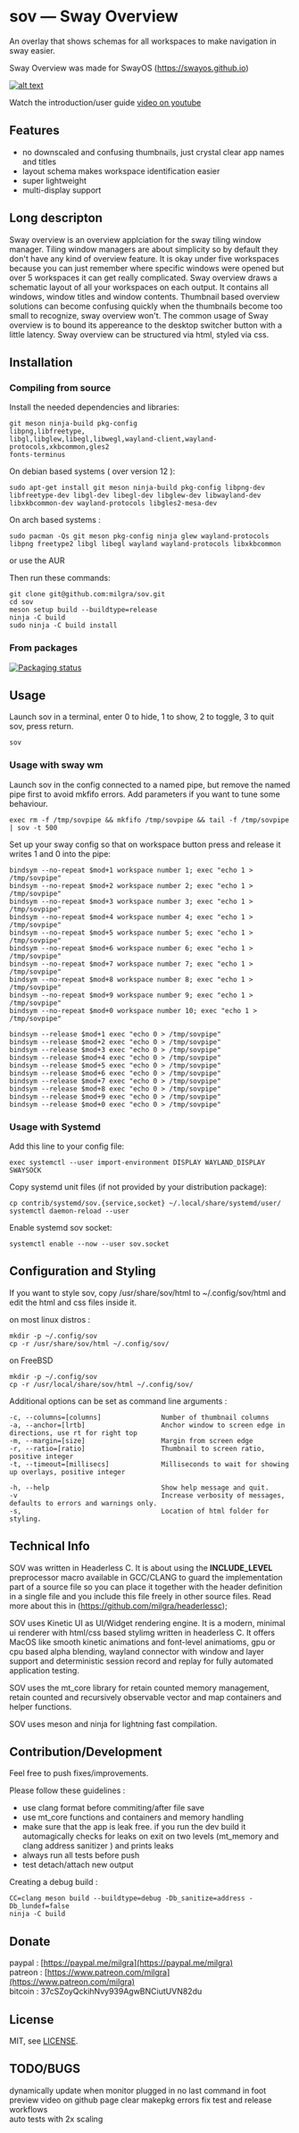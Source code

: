 # sov — Sway Overview

An overlay that shows schemas for all workspaces to make navigation in sway easier.

Sway Overview was made for SwayOS (https://swayos.github.io)

[![alt text](screenshot.png)](https://www.youtube.com/watch?v=0MP9pAxpu8E)

Watch the introduction/user guide [video on youtube](https://www.youtube.com/watch?v=0MP9pAxpu8E)

## Features ##

- no downscaled and confusing thumbnails, just crystal clear app names and titles
- layout schema makes workspace identification easier
- super lightweight   
- multi-display support

## Long descripton ##

Sway overview is an overview applciation for the sway tiling window manager. Tiling window managers are about simplicity so by default they don't have any kind of overview feature. It is okay under five workspaces because you can just remember where specific windows were opened but over 5 workspaces it can get really complicated.
Sway overview draws a schematic layout of all your workspaces on each output. It contains all windows, window titles and window contents.
Thumbnail based overview solutions can become confusing quickly when the thumbnails become too small to recognize, sway overview won't.
The common usage of Sway overview is to bound its appereance to the desktop switcher button with a little latency.
Sway overview can be structured via html, styled via css.

## Installation

### Compiling from source

Install the needed dependencies and libraries:

```
git meson ninja-build pkg-config
libpng,libfreetype,
libgl,libglew,libegl,libwegl,wayland-client,wayland-protocols,xkbcommon,gles2
fonts-terminus
````

On debian based systems ( over version 12 ):
```
sudo apt-get install git meson ninja-build pkg-config libpng-dev libfreetype-dev libgl-dev libegl-dev libglew-dev libwayland-dev libxkbcommon-dev wayland-protocols libgles2-mesa-dev

```

On arch based systems :
```
sudo pacman -Qs git meson pkg-config ninja glew wayland-protocols libpng freetype2 libgl libegl wayland wayland-protocols libxkbcommon 
```
or use the AUR

Then run these commands:

```
git clone git@github.com:milgra/sov.git
cd sov
meson setup build --buildtype=release
ninja -C build
sudo ninja -C build install
```

### From packages

[![Packaging status](https://repology.org/badge/tiny-repos/sov.svg)](https://repology.org/project/sov/versions)

## Usage

Launch sov in a terminal, enter 0 to hide, 1 to show, 2 to toggle, 3 to quit sov, press return.

```
sov
```

### Usage with sway wm

Launch sov in the config connected to a named pipe, but remove the named pipe first to avoid mkfifo errors. Add parameters if you want to tune some behaviour.

```
exec rm -f /tmp/sovpipe && mkfifo /tmp/sovpipe && tail -f /tmp/sovpipe | sov -t 500
```

Set up your sway config so that on workspace button press and release it writes 1 and 0 into the pipe:

```
bindsym --no-repeat $mod+1 workspace number 1; exec "echo 1 > /tmp/sovpipe"
bindsym --no-repeat $mod+2 workspace number 2; exec "echo 1 > /tmp/sovpipe"
bindsym --no-repeat $mod+3 workspace number 3; exec "echo 1 > /tmp/sovpipe"
bindsym --no-repeat $mod+4 workspace number 4; exec "echo 1 > /tmp/sovpipe"
bindsym --no-repeat $mod+5 workspace number 5; exec "echo 1 > /tmp/sovpipe"
bindsym --no-repeat $mod+6 workspace number 6; exec "echo 1 > /tmp/sovpipe"
bindsym --no-repeat $mod+7 workspace number 7; exec "echo 1 > /tmp/sovpipe"
bindsym --no-repeat $mod+8 workspace number 8; exec "echo 1 > /tmp/sovpipe"
bindsym --no-repeat $mod+9 workspace number 9; exec "echo 1 > /tmp/sovpipe"
bindsym --no-repeat $mod+0 workspace number 10; exec "echo 1 > /tmp/sovpipe"

bindsym --release $mod+1 exec "echo 0 > /tmp/sovpipe"
bindsym --release $mod+2 exec "echo 0 > /tmp/sovpipe"
bindsym --release $mod+3 exec "echo 0 > /tmp/sovpipe"
bindsym --release $mod+4 exec "echo 0 > /tmp/sovpipe"
bindsym --release $mod+5 exec "echo 0 > /tmp/sovpipe"
bindsym --release $mod+6 exec "echo 0 > /tmp/sovpipe"
bindsym --release $mod+7 exec "echo 0 > /tmp/sovpipe"
bindsym --release $mod+8 exec "echo 0 > /tmp/sovpipe"
bindsym --release $mod+9 exec "echo 0 > /tmp/sovpipe"
bindsym --release $mod+0 exec "echo 0 > /tmp/sovpipe"
```

### Usage with Systemd

Add this line to your config file:

```
exec systemctl --user import-environment DISPLAY WAYLAND_DISPLAY SWAYSOCK
```

Copy systemd unit files (if not provided by your distribution package):

```
cp contrib/systemd/sov.{service,socket} ~/.local/share/systemd/user/
systemctl daemon-reload --user
```

Enable systemd sov socket:

```
systemctl enable --now --user sov.socket
```

## Configuration and Styling ##

If you want to style sov, copy /usr/share/sov/html to ~/.config/sov/html and edit the html and css files inside it.

on most linux distros :
```
mkdir -p ~/.config/sov
cp -r /usr/share/sov/html ~/.config/sov/
```

on FreeBSD
```
mkdir -p ~/.config/sov
cp -r /usr/local/share/sov/html ~/.config/sov/
```

Additional options can be set as command line arguments :

```
-c, --columns=[columns]               Number of thumbnail columns
-a, --anchor=[lrtb]                   Anchor window to screen edge in directions, use rt for right top
-m, --margin=[size]                   Margin from screen edge
-r, --ratio=[ratio]                   Thumbnail to screen ratio, positive integer
-t, --timeout=[millisecs]             Milliseconds to wait for showing up overlays, positive integer

-h, --help                            Show help message and quit.
-v                                    Increase verbosity of messages, defaults to errors and warnings only.
-s,                                   Location of html folder for styling.
```

## Technical Info ##

SOV was written in Headerless C. It is about using the __INCLUDE_LEVEL__ preprocessor macro available in GCC/CLANG to guard the implementation part of a source file so you can place it together with the header definition in a single file and you include this file freely in other source files. Read more about this in (https://github.com/milgra/headerlessc);

SOV uses Kinetic UI as UI/Widget rendering engine. It is a modern, minimal ui renderer with html/css based stylimg written in headerless C. It offers MacOS like smooth kinetic animations and font-level animatioms, gpu or cpu based alpha blending, wayland connector with window and layer support and deterministic session record and replay for fully automated application testing.

SOV uses the mt_core library for retain counted memory management, retain counted and recursively observable vector and map containers and helper functions.

SOV uses meson and ninja for lightning fast compilation.

## Contribution/Development ##

Feel free to push fixes/improvements.

Please follow these guidelines :

- use clang format before commiting/after file save
- use mt_core functions and containers and memory handling
- make sure that the app is leak free. if you run the dev build it automagically checks for leaks on exit on two levels (mt_memory and clang address sanitizer ) and prints leaks
- always run all tests before push
- test detach/attach new output

Creating a debug build :

```
CC=clang meson build --buildtype=debug -Db_sanitize=address -Db_lundef=false
ninja -C build
```

## Donate ##

paypal : [https://paypal.me/milgra](https://paypal.me/milgra)  
patreon : [https://www.patreon.com/milgra](https://www.patreon.com/milgra)  
bitcoin : 37cSZoyQckihNvy939AgwBNCiutUVN82du  

## License ##

MIT, see [LICENSE](/LICENSE).

## TODO/BUGS ##

dynamically update when monitor plugged in
no last command in foot preview
video on github page
clear makepkg errors
fix test and release workflows  
auto tests with 2x scaling
